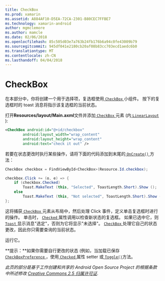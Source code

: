 ```yaml
---
title: CheckBox
ms.prod: xamarin
ms.assetid: A884AF10-D5EA-72CA-2301-B80CEC7FFBE7
ms.technology: xamarin-android
author: mgmclemore
ms.author: mamcle
ms.date: 02/06/2018
ms.openlocfilehash: 85c505d03e7a763b24fb176b6a94c0fe43009b79
ms.sourcegitcommit: 945df041e2180cb20af08b83cc703ecd1aedc6b0
ms.translationtype: MT
ms.contentlocale: zh-CN
ms.lasthandoff: 04/04/2018
---
```

# <a name="checkbox"></a>CheckBox

在本部分中，你将创建一个用于选择项，复选框使用[ `CheckBox` ](https://developer.xamarin.com/api/type/Android.Widget.CheckBox)小组件。 按下的复选框时的 toast 消息将指示该复选框的当前状态。

打开**Resources/layout/Main.axml**文件并添加[ `CheckBox` ](https://developer.xamarin.com/api/type/Android.Widget.CheckBox/)元素 (内[ `LinearLayout` ](https://developer.xamarin.com/api/type/Android.Widget.LinearLayout)):

```xml
<CheckBox android:id="@+id/checkbox"
        android:layout_width="wrap_content"
        android:layout_height="wrap_content"
        android:text="check it out" />
```

若要在状态更改时执行某些操作，请将下面的代码添加到末尾的[ `OnCreate()` ](https://developer.xamarin.com/api/member/Android.App.Activity.OnCreate/p/Android.OS.Bundle/Android.OS.PersistableBundle)方法：

```csharp
CheckBox checkbox = FindViewById<CheckBox>(Resource.Id.checkbox);

checkbox.Click += (o, e) => {
    if (checkbox.Checked)
        Toast.MakeText (this, "Selected", ToastLength.Short).Show ();
    else
        Toast.MakeText (this, "Not selected", ToastLength.Short).Show ();
};
```

这将捕获[ `CheckBox` ](https://developer.xamarin.com/api/type/Android.Widget.CheckBox/)元素从布局中，然后处理 Click 事件，定义单击复选框时进行的操作。 单击时， [ `Checked` ](https://developer.xamarin.com/api/property/Android.Widget.CompoundButton.Checked/)属性调用以检查新状态的复选框。 如果已选中它，则[ `Toast` ](https://developer.xamarin.com/api/type/Android.Widget.Toast/)显示消息"选定"，否则为它将显示"未选择"。 [ `CheckBox` ](https://developer.xamarin.com/api/type/Android.Widget.CheckBox/)处理它自己的状态更改，因此你只需要查询的当前状态。

运行它。

**提示：**如果你需要自行更改的状态 (例如，当加载已保存[ `CheckBoxPreference` ](https://developer.xamarin.com/api/type/Android.Preferences.CheckBoxPreference)，使用[ `Checked` ](https://developer.xamarin.com/api/property/Android.Widget.CompoundButton.Checked)属性 setter 或[ `Toggle()`](https://developer.xamarin.com/api/member/Android.Widget.CompoundButton.Toggle)方法。

*此页的部分是基于工作创建和共享的 Android Open Source Project 的根据条款中所述修改*
[*Creative Commons 2.5 归属许可证*](http://creativecommons.org/licenses/by/2.5/).
